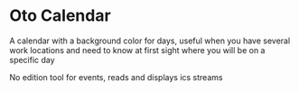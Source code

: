 # Oto Calendar
A calendar with a background color for days,
useful when you have several work locations and need to know at first sight where you will be on a specific day

No edition tool for events, reads and displays ics streams

